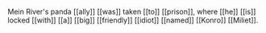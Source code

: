 Mein River's panda [[ally]] [[was]] taken [[to]] [[prison]], where [[he]] [[is]] locked [[with]] [[a]] [[big]] [[friendly]] [[idiot]] [[named]] [[Konro]] [[Miliet]].